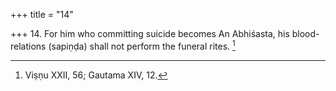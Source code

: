+++
title = "14"

+++
14. For him who committing suicide becomes An Abhiśasta, his blood-relations (sapiṇḍa) shall not perform the funeral rites. [^12] 


[^12]:  Viṣṇu XXII, 56; Gautama XIV, 12.
